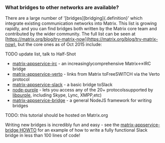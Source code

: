 ### What bridges to other networks are available?

There are a large number of '[bridges][bridging]{.definition}' which integrate existing communication networks into
Matrix. This list is growing rapidly, and you can find bridges both written by the Matrix core team
and contributed by the wider community.  The full list can be seen at
[https://matrix.org/blog/try-matrix-now](https://matrix.org/blog/try-matrix-now), but the core ones as of Oct 2015 include:

TODO update list, talk to Half-Shot

* [matrix-appservice-irc](https://github.com/matrix-org/matrix-appservice-irc) - an increasinglycomprehensive Matrix\<-\>IRC bridge
* [matrix-appservice-verto](https://github.com/matrix-org/matrix-appservice-verto) - links from Matrix toFreeSWITCH via the Verto protocol
* [matrix-appservice-slack](https://github.com/matrix-org/matrix-appservice-slack) - a basic bridge toSlack
* [node-purple](https://github.com/matrix-org/node-purple) - lets you access any of the 20+ protocolssupported by [libpurple](https://developer.pidgin.im/wiki/WhatIsLibpurple), including Skype, Lync, XMPP,etc)
* [matrix-appservice-bridge](https://github.com/matrix-org/matrix-appservice-bridge) - a general NodeJS framework for writing bridges

TODO: this tutorial should be hosted on Matrix.org

Writing new bridges is incredibly fun and easy - see the [matrix-appservice-bridge HOWTO](https://github.com/matrix-org/matrix-appservice-bridge/blob/master/HOWTO.md)
for an example of how to write a fully functional Slack bridge in less than 100 lines of code!
